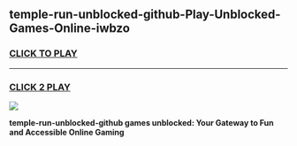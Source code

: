 
## temple-run-unblocked-github-Play-Unblocked-Games-Online-iwbzo
<h3>
<a href="https://premium76.site?title=temple-run-unblocked-github&ref=25A">CLICK TO PLAY</a></h3>
<hr>

<h3>
<a href="https://premium76.site?title=temple-run-unblocked-github&ref=25A">CLICK 2 PLAY</a>
  
</h3>

<a href="https://premium76.site?title=temple-run-unblocked-github&ref=25A"><img src="https://clearcache.store/games.png"></a>


**temple-run-unblocked-github games unblocked: Your Gateway to Fun and Accessible Online Gaming**
